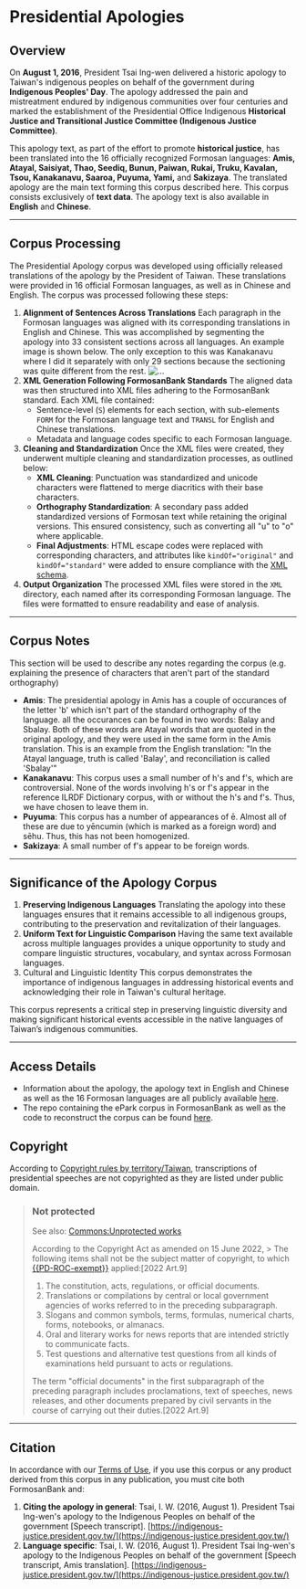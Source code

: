 # Presidential Apologies

## Overview

On **August 1, 2016**, President Tsai Ing-wen delivered a historic apology to Taiwan's indigenous peoples on behalf of the government during **Indigenous Peoples' Day**. The apology addressed the pain and mistreatment endured by indigenous communities over four centuries and marked the establishment of the Presidential Office Indigenous **Historical Justice and Transitional Justice Committee (Indigenous Justice Committee)**.

This apology text, as part of the effort to promote **historical justice**, has been translated into the 16 officially recognized Formosan languages: **Amis, Atayal, Saisiyat, Thao, Seediq, Bunun, Paiwan, Rukai, Truku, Kavalan, Tsou, Kanakanavu, Saaroa, Puyuma, Yami,** and **Sakizaya**. The translated apology are the main text forming this corpus described here. This corpus consists exclusively of **text data**. The apology text is also available in **English** and **Chinese**.

---

## Corpus Processing

The Presidential Apology corpus was developed using officially released translations of the apology by the President of Taiwan. These translations were provided in 16 official Formosan languages, as well as in Chinese and English. The corpus was processed following these steps:

1. **Alignment of Sentences Across Translations**
   Each paragraph in the Formosan languages was aligned with its corresponding translations in English and Chinese. This was accomplished by segmenting the apology into 33 consistent sections across all languages. An example image is shown below. The only exception to this was Kanakanavu where I did it separately with only 29 sections because the sectioning was quite different from the rest.
   ![...](https://ai4commsci.gitbook.io/~gitbook/image?url=https%3A%2F%2F1453197910-files.gitbook.io%2F%7E%2Ffiles%2Fv0%2Fb%2Fgitbook-x-prod.appspot.com%2Fo%2Fspaces%252FVETgkt5DVZWXBIolTyjW%252Fuploads%252FCz63aToxMLo79tgLnI7k%252FScreenshot%25202024-12-08%2520at%25209.41.01%2520PM.png%3Falt%3Dmedia%26token%3D090d3f2b-1562-4795-9a2f-8c8d17f6744d&width=768&dpr=2&quality=100&sign=e5569a3b&sv=2)
2. **XML Generation Following FormosanBank Standards**
   The aligned data was then structured into XML files adhering to the FormosanBank standard. Each XML file contained:
   - Sentence-level (``S``) elements for each section, with sub-elements ``FORM`` for the Formosan language text and ``TRANSL`` for English and Chinese translations.
   - Metadata and language codes specific to each Formosan language.
3. **Cleaning and Standardization**
   Once the XML files were created, they underwent multiple cleaning and standardization processes, as outlined below:
   - **XML Cleaning**: Punctuation was standardized and unicode characters were flattened to merge diacritics with their base characters.
   - **Orthography Standardization**: A secondary pass added standardized versions of Formosan text while retaining the original versions. This ensured consistency, such as converting all "u" to "o" where applicable.
   - **Final Adjustments**: HTML escape codes were replaced with corresponding characters, and attributes like ``kindOf="original"`` and ``kindOf="standard"`` were added to ensure compliance with the [XML schema](https://ai4commsci.gitbook.io/formosanbank/the-bank-architecture/formosanbank-xml-format#the-less-than-form-greater-than-element).
4. **Output Organization**
   The processed XML files were stored in the ``XML`` directory, each named after its corresponding Formosan language. The files were formatted to ensure readability and ease of analysis.

---

## Corpus Notes

This section will be used to describe any notes regarding the corpus (e.g. explaining the presence of characters that aren't part of the standard orthography)

- **Amis**: The presidential apology in Amis has a couple of occurances of the letter 'b' which isn't part of the standard orthography of the language. all the occurances can be found in two words: Balay and Sbalay. Both of these words are Atayal words that are quoted in the original apology, and they were used in the same form in the Amis translation. This is an example from the English translation: "In the Atayal language, truth is called 'Balay', and reconciliation is called 'Sbalay'"
- **Kanakanavu**: This corpus uses a small number of h's and f's, which are controversial. None of the words involving h's or f's appear in the reference ILRDF Dictionary corpus, with or without the h's and f's. Thus, we have chosen to leave them in.
- **Puyuma**: This corpus has a number of appearances of ē. Almost all of these are due to yēncumin (which is marked as a foreign word) and sēhu. Thus, this has not been homogenized.
- **Sakizaya**: A small number of f's appear to be foreign words.

---

## Significance of the Apology Corpus

1. **Preserving Indigenous Languages**
   Translating the apology into these languages ensures that it remains accessible to all indigenous groups, contributing to the preservation and revitalization of their languages.
2. **Uniform Text for Linguistic Comparison**
   Having the same text available across multiple languages provides a unique opportunity to study and compare linguistic structures, vocabulary, and syntax across Formosan languages.
3. Cultural and Linguistic Identity
   This corpus demonstrates the importance of indigenous languages in addressing historical events and acknowledging their role in Taiwan's cultural heritage.

This corpus represents a critical step in preserving linguistic diversity and making significant historical events accessible in the native languages of Taiwan’s indigenous communities.

---

## Access Details

- Information about the apology, the apology text in English and Chinese as well as the 16 Formosan languages are all publicly available [here](https://indigenous-justice.president.gov.tw/).
- The repo containing the ePark corpus in FormosanBank as well as the code to reconstruct the corpus can be found [here](https://github.com/FormosanBank/FormosanBank/tree/main/Corpora/Presidential_Apologies).

## Copyright

According to [Copyright rules by territory/Taiwan](https://commons.wikimedia.org/wiki/Commons:Copyright_rules_by_territory/Taiwan), transcriptions of presidential speeches are not copyrighted as they are listed under public domain.

> ### Not protected
>
> See also: [Commons:Unprotected works](https://commons.wikimedia.org/wiki/Commons:Unprotected_works)
>
> According to the Copyright Act as amended on 15 June 2022, > The following items shall not be the subject matter of copyright, to which [{{PD-ROC-exempt}}](https://commons.wikimedia.org/wiki/Template:PD-ROC-exempt) applied:[2022 Art.9]
>
> 1. The constitution, acts, regulations, or official documents.
> 2. Translations or compilations by central or local government agencies of works referred to in the preceding subparagraph.
> 3. Slogans and common symbols, terms, formulas, numerical charts, forms, notebooks, or almanacs.
> 4. Oral and literary works for news reports that are intended strictly to communicate facts.
> 5. Test questions and alternative test questions from all kinds of examinations held pursuant to acts or regulations.
>
> The term "official documents" in the first subparagraph of the preceding paragraph includes proclamations, text of speeches, news releases, and other documents prepared by civil servants in the course of carrying out their duties.[2022 Art.9]

---

## Citation

In accordance with our [Terms of Use](https://ai4commsci.gitbook.io/formosanbank/additional-resources/terms-of-use), if you use this corpus or any product derived from this corpus in any publication, you must cite both FormosanBank and:

1. **Citing the apology in general**: Tsai, I. W. (2016, August 1). President Tsai Ing-wen's apology to the Indigenous Peoples on behalf of the government [Speech transcript]. [https://indigenous-justice.president.gov.tw/](https://indigenous-justice.president.gov.tw/)
2. **Language specific**: Tsai, I. W. (2016, August 1). President Tsai Ing-wen's apology to the Indigenous Peoples on behalf of the government [Speech transcript, Amis translation]. [https://indigenous-justice.president.gov.tw/](https://indigenous-justice.president.gov.tw/)